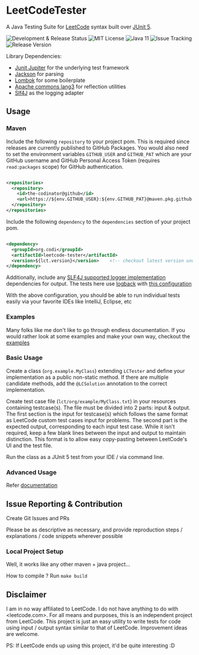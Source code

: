 # LeetCodeTester

A Java Testing Suite for [LeetCode][leetcode] syntax built over [JUnit 5][junit5].

![Development & Release Status](https://img.shields.io/badge/status-alpha-green.svg)
![MIT License](https://img.shields.io/github/license/the-codinator/LeetCodeTester)
![Java 11](https://img.shields.io/badge/Java-11-ED8B00?logo=java&logoColor=white)
![Issue Tracking](https://img.shields.io/github/issues/the-codinator/LeetCodeTester)
![Release Version](https://img.shields.io/github/v/tag/the-codinator/LeetCodeTester)

Library Dependencies:

- [Junit Jupiter][junit5] for the underlying test framework
- [Jackson][jackson] for parsing
- [Lombok][lombok] for some boilerplate
- [Apache commons lang3][lang3] for reflection utilities
- [Slf4J][slf4j] as the logging adapter

## Usage

### Maven

Include the following `repository` to your project pom. This is required since releases are currently published to
GitHub Packages. You would also need to set the environment variables `GITHUB_USER` and `GITHUB_PAT` which are your
GitHub username and GitHub Personal Access Token (requires `read:packages` scope) for GitHub authentication.

```xml

<repositories>
  <repository>
    <id>the-codinator@github</id>
    <url>https://${env.GITHUB_USER}:${env.GITHUB_PAT}@maven.pkg.github.com/the-codinator/*</url>
  </repository>
</repositories>
```

Include the following `dependency` to the `dependencies` section of your project pom.

```xml

<dependency>
  <groupId>org.codi</groupId>
  <artifactId>leetcode-tester</artifactId>
  <version>${lct.version}</version>    <!-- checkout latest version under releases -->
</dependency>
```

Additionally, include any [SLF4J supported logger implementation](http://www.slf4j.org/faq.html#where_is_binding)
dependencies for output. The tests here use [logback](https://mvnrepository.com/artifact/ch.qos.logback/logback-classic)
with [this configuration](./src/test/resources/logback.xml)

With the above configuration, you should be able to run individual tests easily via your favorite IDEs like IntelliJ,
Eclipse, etc

### Examples

Many folks like me don't like to go through endless documentation. If you would rather look at some examples and make
your own way, checkout the [examples](./src/test/java/org/codi/lct/example)

### Basic Usage

Create a class (`org.example.MyClass`) extending `LCTester` and define your implementation as a public non-static
method. If there are multiple candidate methods, add the `@LCSolution` annotation to the correct implementation.

Create test case file (`lct/org/example/MyClass.txt`) in your resources containing testcase(s). The file must be divided
into 2 parts: input & output. The first section is the input for testcase(s) which follows the same format as LeetCode
custom test cases input for problems. The second part is the expected output, corresponding to each input test case.
While it isn't required, keep a few blank lines between the input and output to maintain distinction. This format is to
allow easy copy-pasting between LeetCode's UI and the test file.

Run the class as a JUnit 5 test from your IDE / via command line.

### Advanced Usage

Refer [documentation](DOCS.md)

## Issue Reporting & Contribution

Create Git Issues and PRs

Please be as descriptive as necessary, and provide reproduction steps / explanations / code snippets wherever possible

### Local Project Setup

Well, it works like any other maven + java project...

How to compile ? Run `make build`

## Disclaimer

I am in no way affiliated to LeetCode. I do not have anything to do with <leetcode.com>. For all means and purposes,
this is an independent project from LeetCode. This project is just an easy utility to write tests for code using input /
output syntax similar to that of LeetCode. Improvement ideas are welcome.

PS: If LeetCode ends up using this project, it'd be quite interesting :D


[leetcode]: https://leetcode.com/terms/

[junit5]: https://junit.org/junit5/

[assertj]: https://assertj.github.io/doc/

[lombok]: https://projectlombok.org/

[jackson]: https://github.com/FasterXML/jackson

[lang3]: https://commons.apache.org/proper/commons-lang/

[slf4j]: http://www.slf4j.org/
